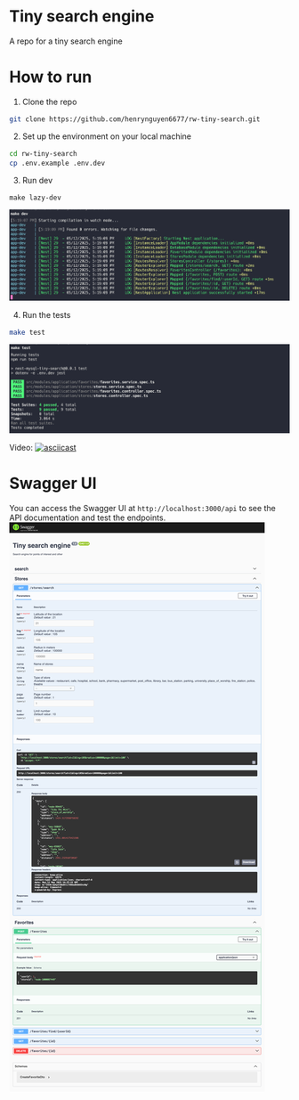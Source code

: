# Tiny search engine
A repo for a tiny search engine
# How to run
1. Clone the repo
```bash
git clone https://github.com/henrynguyen6677/rw-tiny-search.git
```
2. Set up the environment on your local machine
```bash
cd rw-tiny-search
cp .env.example .env.dev
```
3. Run dev
```
make lazy-dev
```
![make_dev.png](docs/images/make_dev.png)

4. Run the tests
```bash
make test
```
![test.png](docs/images/test.png)

Video:
[![asciicast](https://asciinema.org/a/3U2iOHvgKySVVb0lyPBVhTwIO.svg)](https://asciinema.org/a/3U2iOHvgKySVVb0lyPBVhTwIO)


# Swagger UI
You can access the Swagger UI at `http://localhost:3000/api` to see the API documentation and test the endpoints.
![img.png](docs/images/api.png)
